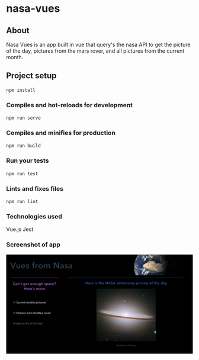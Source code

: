 # nasa-vues

## About
Nasa Vues is an app built in vue that query's the nasa API to get the picture of the day, pictures from the mars rover, and all pictures from the current month.

## Project setup
```
npm install
```

### Compiles and hot-reloads for development
```
npm run serve
```

### Compiles and minifies for production
```
npm run build
```

### Run your tests
```
npm run test
```

### Lints and fixes files
```
npm run lint
```

### Technologies used
Vue.js
Jest

### Screenshot of app
![alt tag](https://github.com/benjaminhayek/vues-from-nasa/blob/master/src/utils/images/nasa-vues.png "Screen-shot of App")

